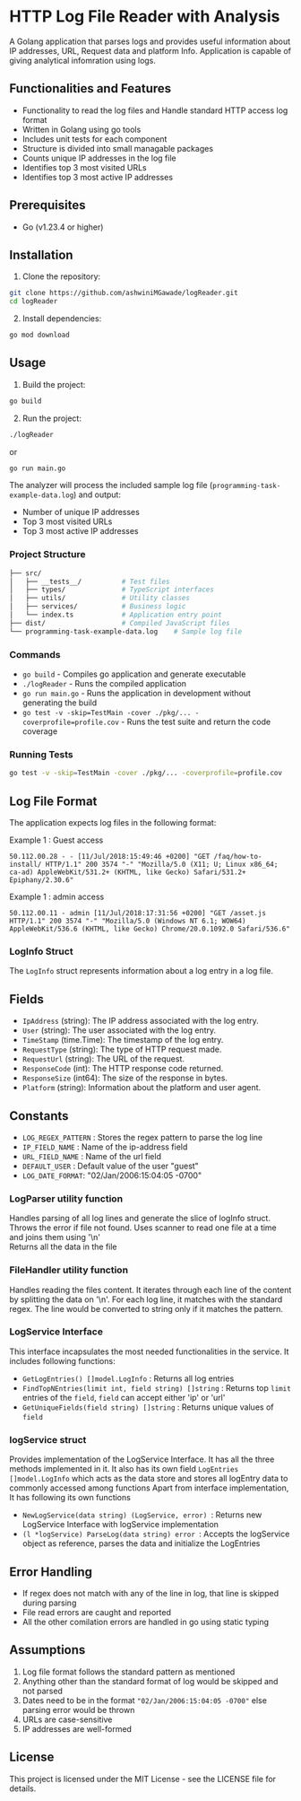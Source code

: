 # HTTP Log File Reader with Analysis

A Golang application that parses logs and provides useful information about IP addresses, URL, Request data and platform Info. Application is capable of giving analytical infomration using logs.

## Functionalities and Features

- Functionality to read the log files and Handle standard HTTP access log format 
- Written in Golang using go tools
- Includes unit tests for each component
- Structure is divided into small managable packages
- Counts unique IP addresses in the log file
- Identifies top 3 most visited URLs
- Identifies top 3 most active IP addresses

## Prerequisites

- Go (v1.23.4 or higher)

## Installation

1. Clone the repository:

```bash
git clone https://github.com/ashwiniMGawade/logReader.git
cd logReader
```

2. Install dependencies:
```bash
go mod download
```


## Usage

1. Build the project:
```bash
go build
```

2. Run the project:
```bash
./logReader
```
or 
```bash
go run main.go
```

The analyzer will process the included sample log file (`programming-task-example-data.log`) and output:
- Number of unique IP addresses
- Top 3 most visited URLs 
- Top 3 most active IP addresses


### Project Structure
```bash
├── src/
│   ├── __tests__/          # Test files
│   ├── types/              # TypeScript interfaces
│   ├── utils/              # Utility classes
│   ├── services/           # Business logic
│   └── index.ts            # Application entry point
├── dist/                   # Compiled JavaScript files
└── programming-task-example-data.log    # Sample log file
```

### Commands 

- `go build` - Compiles go application and generate executable
- `./logReader` - Runs the compiled application
- `go run main.go` - Runs the application in development without generating the build
- `go test -v -skip=TestMain -cover ./pkg/... -coverprofile=profile.cov` - Runs the test suite and return the code coverage

### Running Tests
```bash
go test -v -skip=TestMain -cover ./pkg/... -coverprofile=profile.cov
```

## Log File Format

The application expects log files in the following format:

Example 1 : Guest access
```
50.112.00.28 - - [11/Jul/2018:15:49:46 +0200] "GET /faq/how-to-install/ HTTP/1.1" 200 3574 "-" "Mozilla/5.0 (X11; U; Linux x86_64; ca-ad) AppleWebKit/531.2+ (KHTML, like Gecko) Safari/531.2+ Epiphany/2.30.6"
```

Example 1 : admin access
```
50.112.00.11 - admin [11/Jul/2018:17:31:56 +0200] "GET /asset.js HTTP/1.1" 200 3574 "-" "Mozilla/5.0 (Windows NT 6.1; WOW64) AppleWebKit/536.6 (KHTML, like Gecko) Chrome/20.0.1092.0 Safari/536.6"
```
### LogInfo Struct

The `LogInfo` struct represents information about a log entry in a log file.

## Fields

- `IpAddress` (string): The IP address associated with the log entry.
- `User` (string): The user associated with the log entry.
- `TimeStamp` (time.Time): The timestamp of the log entry.
- `RequestType` (string): The type of HTTP request made.
- `RequestUrl` (string): The URL of the request.
- `ResponseCode` (int): The HTTP response code returned.
- `ResponseSize` (int64): The size of the response in bytes.
- `Platform` (string): Information about the platform and user agent.

## Constants

- `LOG_REGEX_PATTERN` : Stores the regex pattern to parse the log line
- `IP_FIELD_NAME`  : Name of the ip-address field
- `URL_FIELD_NAME` : Name of the url field
- `DEFAULT_USER` : Default value of the user "guest"
- `LOG_DATE_FORMAT`: "02/Jan/2006:15:04:05 -0700"

### LogParser utility function

Handles parsing of all log lines and generate the slice of logInfo struct.
Throws the error if file not found.
Uses scanner to read one file at a time and joins them using '\n'\
Returns all the data in the file

### FileHandler utility function

Handles reading the files content.
It iterates through each line of the content by splitting the data on '\n'.
For each log line, it matches with the standard regex. The line would be converted to string only if it matches the pattern.

### LogService Interface

This interface incapsulates the most needed functionalities in the service. It includes following functions:
- `GetLogEntries() []model.LogInfo` : Returns all log entries
- `FindTopNEntries(limit int, field string) []string` : Returns top `limit` entries of the `field`, `field` can accept either 'ip' or 'url'
- `GetUniqueFields(field string) []string` : Returns unique values of `field`

### logService struct

Provides implementation of the LogService Interface. It has all the three methods implemented in it.
It also has its own field `LogEntries []model.LogInfo` which acts as the data store and stores all logEntry data to commonly accessed among functions
Apart from interface implementation, It has following its own functions
- `NewLogService(data string) (LogService, error) `: Returns new LogService Interface with logService implementation
- `(l *logService) ParseLog(data string) error `: Accepts the logService object as reference, parses the data and initialize the LogEntries

## Error Handling

- If regex does not match with any of the line in log, that line is skipped during parsing
- File read errors are caught and reported
- All the other comilation errors are handled in go using static typing

## Assumptions

1. Log file format follows the standard pattern as mentioned
2. Anything other than the standard format of log would be skipped and not parsed
3. Dates need to be in the format `"02/Jan/2006:15:04:05 -0700"` else parsing error would be thrown
4. URLs are case-sensitive
5. IP addresses are well-formed

## License

This project is licensed under the MIT License - see the LICENSE file for details.